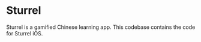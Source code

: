 # Sturrel

Sturrel is a gamified Chinese learning app. This codebase contains the code for Sturrel iOS.
